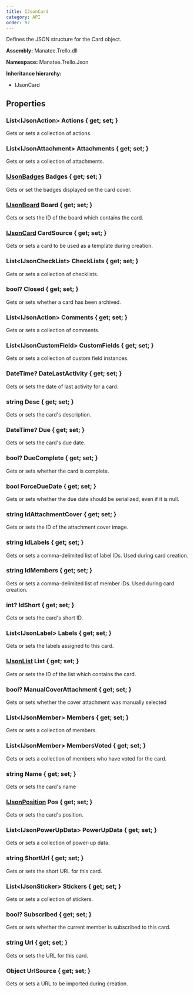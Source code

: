 ```yaml
---
title: IJsonCard
category: API
order: 97
---
```


Defines the JSON structure for the Card object.

**Assembly:** Manatee.Trello.dll

**Namespace:** Manatee.Trello.Json

**Inheritance hierarchy:**

- IJsonCard

## Properties

### List&lt;IJsonAction&gt; Actions { get; set; }

Gets or sets a collection of actions.

### List&lt;IJsonAttachment&gt; Attachments { get; set; }

Gets or sets a collection of attachments.

### [IJsonBadges](../IJsonBadges#ijsonbadges) Badges { get; set; }

Gets or set the badges displayed on the card cover.

### [IJsonBoard](../IJsonBoard#ijsonboard) Board { get; set; }

Gets or sets the ID of the board which contains the card.

### [IJsonCard](../IJsonCard#ijsoncard) CardSource { get; set; }

Gets or sets a card to be used as a template during creation.

### List&lt;IJsonCheckList&gt; CheckLists { get; set; }

Gets or sets a collection of checklists.

### bool? Closed { get; set; }

Gets or sets whether a card has been archived.

### List&lt;IJsonAction&gt; Comments { get; set; }

Gets or sets a collection of comments.

### List&lt;IJsonCustomField&gt; CustomFields { get; set; }

Gets or sets a collection of custom field instances.

### DateTime? DateLastActivity { get; set; }

Gets or sets the date of last activity for a card.

### string Desc { get; set; }

Gets or sets the card&#39;s description.

### DateTime? Due { get; set; }

Gets or sets the card&#39;s due date.

### bool? DueComplete { get; set; }

Gets or sets whether the card is complete.

### bool ForceDueDate { get; set; }

Gets or sets whether the due date should be serialized, even if it is null.

### string IdAttachmentCover { get; set; }

Gets or sets the ID of the attachment cover image.

### string IdLabels { get; set; }

Gets or sets a comma-delimited list of label IDs. Used during card creation.

### string IdMembers { get; set; }

Gets or sets a comma-delimited list of member IDs. Used during card creation.

### int? IdShort { get; set; }

Gets or sets the card&#39;s short ID.

### List&lt;IJsonLabel&gt; Labels { get; set; }

Gets or sets the labels assigned to this card.

### [IJsonList](../IJsonList#ijsonlist) List { get; set; }

Gets or sets the ID of the list which contains the card.

### bool? ManualCoverAttachment { get; set; }

Gets or sets whether the cover attachment was manually selected

### List&lt;IJsonMember&gt; Members { get; set; }

Gets or sets a collection of members.

### List&lt;IJsonMember&gt; MembersVoted { get; set; }

Gets or sets a collection of members who have voted for the card.

### string Name { get; set; }

Gets or sets the card&#39;s name

### [IJsonPosition](../IJsonPosition#ijsonposition) Pos { get; set; }

Gets or sets the card&#39;s position.

### List&lt;IJsonPowerUpData&gt; PowerUpData { get; set; }

Gets or sets a collection of power-up data.

### string ShortUrl { get; set; }

Gets or sets the short URL for this card.

### List&lt;IJsonSticker&gt; Stickers { get; set; }

Gets or sets a collection of stickers.

### bool? Subscribed { get; set; }

Gets or sets whether the current member is subscribed to this card.

### string Url { get; set; }

Gets or sets the URL for this card.

### Object UrlSource { get; set; }

Gets or sets a URL to be imported during creation.

